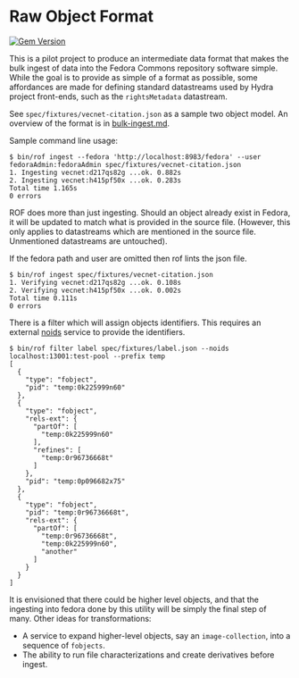# Raw Object Format

[![Gem Version](https://badge.fury.io/rb/rof.png)](http://badge.fury.io/rb/rof)

This is a pilot project to produce an intermediate data format that makes the
bulk ingest of data into the Fedora Commons repository software simple. While the goal
is to provide as simple of a format as possible, some affordances are made for
defining standard datastreams used by Hydra project front-ends, such as the
`rightsMetadata` datastream.

See `spec/fixtures/vecnet-citation.json` as a sample two object model.
An overview of the format is in [bulk-ingest.md](bulk-ingest.md).

Sample command line usage:

```
$ bin/rof ingest --fedora 'http://localhost:8983/fedora' --user fedoraAdmin:fedoraAdmin spec/fixtures/vecnet-citation.json
1. Ingesting vecnet:d217qs82g ...ok. 0.882s
2. Ingesting vecnet:h415pf50x ...ok. 0.283s
Total time 1.165s
0 errors
```

ROF does more than just ingesting.
Should an object already exist in Fedora, it will be updated to match what is provided in the source file.
(However, this only applies to datastreams which are mentioned in the source file. Unmentioned datastreams
are untouched).

If the fedora path and user are omitted then rof lints the json file.

```
$ bin/rof ingest spec/fixtures/vecnet-citation.json
1. Verifying vecnet:d217qs82g ...ok. 0.108s
2. Verifying vecnet:h415pf50x ...ok. 0.002s
Total time 0.111s
0 errors
```

There is a filter which will assign objects identifiers. This requires an external [noids](https://github.com/ndlib/noids) service to provide the identifiers.

```
$ bin/rof filter label spec/fixtures/label.json --noids localhost:13001:test-pool --prefix temp
[
  {
    "type": "fobject",
    "pid": "temp:0k225999n60"
  },
  {
    "type": "fobject",
    "rels-ext": {
      "partOf": [
        "temp:0k225999n60"
      ],
      "refines": [
        "temp:0r96736668t"
      ]
    },
    "pid": "temp:0p096682x75"
  },
  {
    "type": "fobject",
    "pid": "temp:0r96736668t",
    "rels-ext": {
      "partOf": [
        "temp:0r96736668t",
        "temp:0k225999n60",
        "another"
      ]
    }
  }
]
```

It is envisioned that there could be higher level objects, and that the ingesting into fedora done by this utility
will be simply the final step of many.
Other ideas for transformations:

* A service to expand higher-level objects, say an `image-collection`, into a sequence of `fobjects`.
* The ability to run file characterizations and create derivatives before ingest.
